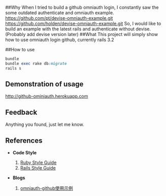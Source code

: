 ##Why
When I tried to build a github omniauth login, I constantly saw the some outdated authenticate and omniauth example. https://github.com/pt/devise-omniauth-example.git
https://github.com/holden/devise-omniauth-example.git
So, I would like to build an example with the latest rails and authenticate without devise. (Probably add devise version later)
##What
This project will simply show how to use omniauth login github, currently rails 3.2

##How to use
```ruby
bundle
bundle exec rake db:migrate
rails s
```

## Demonstration of usage

http://github-ominiauth.herokuapp.com

## Feedback
Anything you found, just let me know. 

## References

* **Code Style**
    1. [Ruby Style Guide](https://github.com/JuanitoFatas/ruby-style-guide)
    2. [Rails Style Guide](https://github.com/JuanitoFatas/rails-style-guide)

* **Blogs**
    1. [omniauth-github使用示例](http://williamherry.com/blog/2013/07/29/omniauth-github-demo/)
